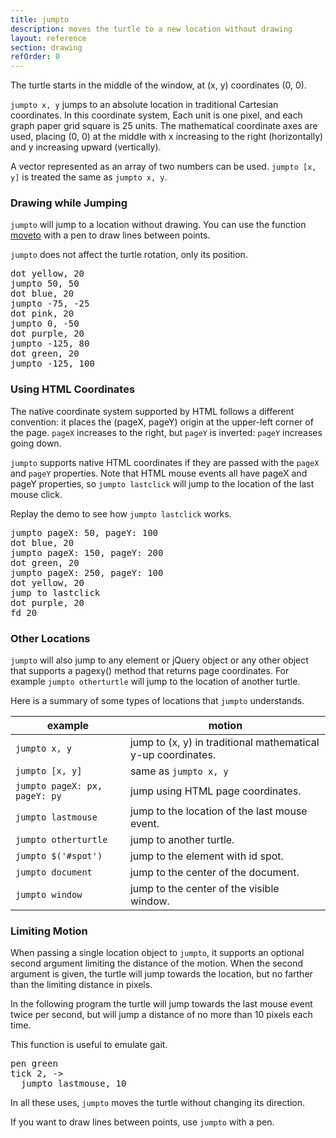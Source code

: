 ```yaml
---
title: jumpto
description: moves the turtle to a new location without drawing
layout: reference
section: drawing
refOrder: 0
---
```


The turtle starts in the middle of the window, at (x, y) coordinates
(0, 0).

`jumpto x, y` jumps to an absolute location in
traditional Cartesian coordinates.  In this coordinate system,
Each unit is one pixel, and each graph paper grid square is 25 units.
The mathematical coordinate axes are used, placing (0, 0)
at the middle with x increasing to the right (horizontally) and y increasing upward (vertically).

A vector represented as an array of two numbers can be used.
`jumpto [x, y]` is treated the same as
`jumpto x, y`.

<script type="figure" width=299 height=249>
turtle.css opacity: 0.3, turtlePenStyle: silver, turtlePenDown: true
p = new Pencil
p.cross = ->
  @pen black, 0.7
  @jump -5, 0
  @slide 10
  @jump -5, -5
  @fd 10
  @jump 0, -5
p.label 'origin', id: 'where', labelSide: 'top right', turtleSpeed: Infinity
p.pen black, 1.5
p.jumpto -8, 0
p.rt 360, 8
p.jumpto 0, 250
p.moveto 0, -250
p.jumpto -250, 0
p.moveto 250, 0
p.jumpto 105, 110
p.label 'x > 0,&emsp;y > 0'
p.jumpto 105, -110
p.label 'x > 0,&emsp;y < 0'
p.jumpto -105, 110
p.label 'x < 0,&emsp;y > 0'
p.jumpto -105, -110
p.label 'x < 0,&emsp;y < 0'
p.jumpto 50, 0
p.cross()
p.label '50', 'bottom'
p.jumpto 100, 0
p.cross()
p.label '100', 'bottom'
p.jumpto -50, 0
p.cross()
p.label '-50', 'bottom'
p.jumpto -100, 0
p.cross()
p.label '-100', 'bottom'
p.jumpto 0, 50
p.cross()
p.label '50', 'left'
p.jumpto 0, 100
p.cross()
p.label '100', 'left'
p.jumpto 0, -50
p.cross()
p.label '-50', 'left'
p.jumpto 0, -100
p.cross()
p.label '-100', 'left'
p.jumpto 140, 0
p.label 'x', 'top'
p.jumpto 0, 115
p.label 'y', 'right'
click (e) ->
  $('#where').text "#{e.x}, #{e.y}"
  $('#where').jumpto e.x, e.y
  jumpto e.x, e.y
</script>

### Drawing while Jumping

`jumpto` will jump to a location without drawing. You can use the function [moveto](moveto.html) with a pen to draw lines between points. 

`jumpto` does not affect the
turtle rotation, only its position.

<pre class="examp">
dot yellow, 20
jumpto 50, 50
dot blue, 20
jumpto -75, -25
dot pink, 20
jumpto 0, -50
dot purple, 20
jumpto -125, 80
dot green, 20
jumpto <span data-dfn="x">-125</span>, <span data-dfn="y">100</span>
</pre>

<script type="demo" width=299 height=249>
p = new Pencil
p.cross = ->
  @pen black, 0.7
  @jump -5, 0
  @slide 10
  @jump -5, -5
  @fd 10
  @jump 0, -5
setup ->
  p.pen silver, 1.5
  p.jumpto 0, 250
  p.moveto 0, -250
  p.jumpto -250, 0
  p.moveto 250, 0 ->
demo ->
  jumpto 50, 50
  dot green, 20
  plan ->
    jumpto turtle
    cross()
    label 'jumpto 50, 50', 'top'
    jumpto -75, -25
    dot purple, 20
  plan ->
    jumpto turtle
    cross()
    jump 0, -8
    label 'jumpto -75, -25', 'bottom'
    jumpto 0, -50
    dot yellow, 20
  plan ->
    jumpto turtle
    cross()
    label 'jumpto 0, -50', 'right'
    jumpto -125, 100
    dot blue, 20
  plan ->
    jumpto turtle
    cross()
    label 'jumpto -125, 100', 'right'
</script>

### Using HTML Coordinates

The native coordinate system supported by HTML follows a different
convention: it places the (pageX, pageY) origin at the upper-left corner
of the page.  `pageX` increases to the right, but
`pageY` is inverted: `pageY` increases going down.

<script type="figure" width=299 height=249>
turtle.css opacity: 0.3, turtlePenStyle: silver, turtlePenDown: true
p = new Pencil
p.cross = ->
  @pen black, 0.7
  @jump -5, 0
  @slide 10
  @jump -5, -5
  @fd 10
  @jump 0, -5
p.jumpto pageX: 22, pageY: 22
p.label 'origin', id: 'where', labelSide: 'bottom right', turtleSpeed: Infinity
p.jumpto pageX: 31, pageY: 31
p.pen black, 0.7
p.moveto pageX: 0, pageY: 0
p.pen black, 1.5
p.jumpto pageX: -7.5, pageY: 0.5
p.rt 360, 8
p.jumpto pageX: 0.5, pageY: 0.5
p.moveto pageX: 0.5, pageY: 300
p.jumpto pageX: 0.5, pageY: 0.5
p.moveto pageX: 300, pageY: 0.5
p.jumpto pageX: 50, pageY: 0.5
p.cross()
p.label '50', 'bottom'
p.jumpto pageX: 100, pageY: 0
p.cross()
p.label '100', 'bottom'
p.jumpto pageX: 150, pageY: 0
p.cross()
p.label '150', 'bottom'
p.jumpto pageX: 200, pageY: 0
p.cross()
p.label '200', 'bottom'
p.jumpto pageX: 250, pageY: 0
p.cross()
p.jumpto pageX: 0, pageY: 50
p.cross()
p.label '50', 'right'
p.jumpto pageX: 0, pageY: 100
p.cross()
p.label '100', 'right'
p.jumpto pageX: 0, pageY: 150
p.cross()
p.label '150', 'right'
p.jumpto pageX: 0, pageY: 200
p.cross()
p.label '200', 'right'
p.jumpto pageX: 275, pageY: -3
p.label 'pageX', 'bottom'
p.jumpto pageX: -3, pageY: 240
p.label 'pageY', 'right'
click (e) ->
  $('#where').html "pageX: #{e.pageX}<br>pageY: #{e.pageY}"
  $('#where').jumpto e
  jumpto e
</script>

`jumpto` supports native HTML coordinates if they are passed
with the `pageX` and `pageY` properties.  Note
that HTML mouse events all have pageX and pageY properties, so
`jumpto lastclick` will jump to the location of the last
mouse click.

<!-- or better way to demonstrate? -->
Replay the demo to see how `jumpto lastclick` works. 

<pre class="examp">
jumpto pageX: 50, pageY: 100
dot blue, 20
jumpto pageX: 150, pageY: 200
dot green, 20
jumpto pageX: 250, pageY: 100
dot yellow, 20
jump to lastclick
dot purple, 20
fd 20
</pre>

<script type="demo" width=299 height=249>
p = new Pencil
p.cross = ->
  @pen black, 0.7
  @jump -5, 0
  @slide 10
  @jump -5, -5
  @fd 10
  @jump 0, -5
setup ->
  p.pen silver, 1.5
  p.jumpto pageX: -7.5, pageY: 0.5
  p.rt 360, 8
  p.jumpto pageX: 0.5, pageY: 0.5
  p.moveto pageX: 0.5, pageY: 300
  p.jumpto pageX: 0.5, pageY: 0.5
  p.moveto pageX: 300, pageY: 0.5
  p.jumpto pageX: 50, pageY: 0.5
demo ->
  jumpto pageX: 50, pageY: 100
  label 'pageX: 50<br>pageY: 100', 'top'
  dot blue, 20
  jumpto pageX: 150, pageY: 200
  label 'pageX: 150, pageY: 200', 'bottom'
  dot green, 20
  jumpto pageX: 250, pageY: 100
  dot yellow, 20
  label 'pageX: 250<br>pageY: 100', 'top'
  plan ->
    if lastclick.pageX and lastclick.pageY
      jumpto lastclick
      label 'lastclick', if lastclick.pageY > 100 then 'bottom' else 'top'
      dot purple, 20
      fd 20
</script>

### Other Locations

`jumpto` will also jump to any element or jQuery object or
any other object that supports a pagexy() method that returns page
coordinates.  For example `jumpto otherturtle` will jump
to the location of another turtle.

Here is a summary of some types of locations that
`jumpto` understands.

| example       | motion                                                       |
|---------------|--------------------------------------------------------------|
| `jumpto x, y` | jump to (x, y) in traditional mathematical y-up coordinates. |
| `jumpto [x, y]` | same as `jumpto x, y` |
| `jumpto pageX: px, pageY: py` | jump using HTML page coordinates. |
| `jumpto lastmouse` | jump to the location of the last mouse event.|
| `jumpto otherturtle` | jump to another turtle. |
| `jumpto $('#spot')` | jump to the element with id spot. |
| `jumpto document` | jump to the center of the document. |
| `jumpto window` | jump to the center of the visible window. |

### Limiting Motion
When passing a single location object to `jumpto`, it supports
an optional second argument limiting the distance of the motion.  When the
second argument is given, the turtle will jump towards the location, but
no farther than the limiting distance in pixels.

In the following program the turtle will jump towards the last mouse event
twice per second, but will jump a distance of no more than 10 pixels each time.

<!-- add suggestions at end rather -->
This function is useful to emulate gait. 

<!-- tick indicates repetition; add something-->
<pre class="examp">
pen green
tick 2, ->
  jumpto lastmouse, <span data-dfn="limiting distance">10</span>
</pre>

<!-- comment on tick -->
<script type="demo" width=299 height=249>
setup ->
  tick null
demo ->
  dot blue, 20
  tick 2, ->
    jumpto lastmouse, 10
</script>

In all these uses, `jumpto` moves the turtle without changing
its direction.

If you want to draw lines between points, use `jumpto` with a pen.
